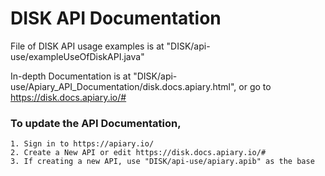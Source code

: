 # DISK API Documentation


File of DISK API usage examples is at "DISK/api-use/exampleUseOfDiskAPI.java"

In-depth Documentation is at "DISK/api-use/Apiary_API_Documentation/disk.docs.apiary.html", or go to https://disk.docs.apiary.io/#

### To update the API Documentation, 
	1. Sign in to https://apiary.io/
	2. Create a New API or edit https://disk.docs.apiary.io/#
	3. If creating a new API, use "DISK/api-use/apiary.apib" as the base

